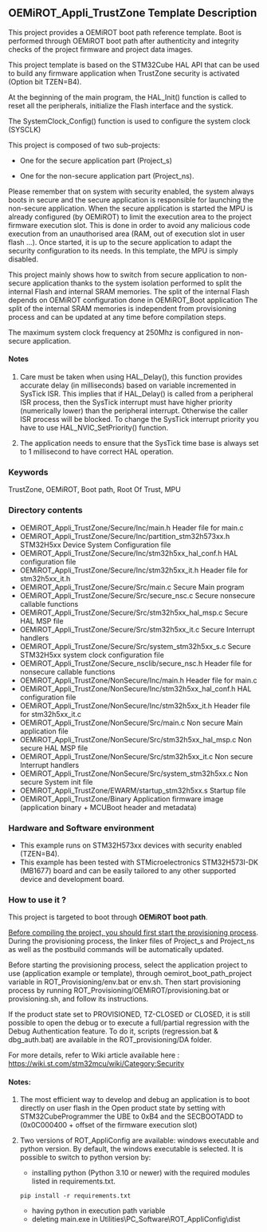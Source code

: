 ## <b>OEMiROT_Appli_TrustZone Template Description</b>

This project provides a OEMiROT boot path reference template. Boot is performed through OEMiROT boot path after authenticity and integrity checks of the project firmware and project data
images.

This project template is based on the STM32Cube HAL API that can be used
to build any firmware application when TrustZone security is activated (Option bit TZEN=B4).

At the beginning of the main program, the HAL_Init() function is called to reset
all the peripherals, initialize the Flash interface and the systick.

The SystemClock_Config() function is used to configure the system clock (SYSCLK)

This project is composed of two sub-projects:

- One for the secure application part (Project_s)

- One for the non-secure application part (Project_ns).


Please remember that on system with security enabled, the system always boots in secure and
the secure application is responsible for launching the non-secure application. When the secure application is started the MPU
is already configured (by OEMiROT) to limit the execution area to the project firmware execution slot. This is done in order to avoid
any malicious code execution from an unauthorised area (RAM, out of execution slot in user flash ...). Once started, it is up to the secure
application to adapt the security configuration to its needs. In this template, the MPU is simply disabled.

This project mainly shows how to switch from secure application to non-secure application
thanks to the system isolation performed to split the internal Flash and internal SRAM memories.
The split of the internal Flash depends on OEMiROT configuration done in OEMiROT_Boot application
The split of the internal SRAM memories is independent from provisioning process and can be updated
at any time before compilation steps.

The maximum system clock frequency at 250Mhz is configured in non-secure application.

#### <b>Notes</b>

 1. Care must be taken when using HAL_Delay(), this function provides accurate delay (in milliseconds)
    based on variable incremented in SysTick ISR. This implies that if HAL_Delay() is called from
    a peripheral ISR process, then the SysTick interrupt must have higher priority (numerically lower)
    than the peripheral interrupt. Otherwise the caller ISR process will be blocked.
    To change the SysTick interrupt priority you have to use HAL_NVIC_SetPriority() function.

 2. The application needs to ensure that the SysTick time base is always set to 1 millisecond
    to have correct HAL operation.

### <b>Keywords</b>

TrustZone, OEMiROT, Boot path, Root Of Trust, MPU

### <b>Directory contents</b>

  - OEMiROT_Appli_TrustZone/Secure/Inc/main.h                  Header file for main.c
  - OEMiROT_Appli_TrustZone/Secure/Inc/partition_stm32h573xx.h STM32H5xx Device System Configuration file
  - OEMiROT_Appli_TrustZone/Secure/Inc/stm32h5xx_hal_conf.h    HAL configuration file
  - OEMiROT_Appli_TrustZone/Secure/Inc/stm32h5xx_it.h          Header file for stm32h5xx_it.h
  - OEMiROT_Appli_TrustZone/Secure/Src/main.c                  Secure Main program
  - OEMiROT_Appli_TrustZone/Secure/Src/secure_nsc.c            Secure nonsecure callable functions
  - OEMiROT_Appli_TrustZone/Secure/Src/stm32h5xx_hal_msp.c     Secure HAL MSP file
  - OEMiROT_Appli_TrustZone/Secure/Src/stm32h5xx_it.c          Secure Interrupt handlers
  - OEMiROT_Appli_TrustZone/Secure/Src/system_stm32h5xx_s.c    Secure STM32H5xx system clock configuration file
  - OEMiROT_Appli_TrustZone/Secure_nsclib/secure_nsc.h         Header file for nonsecure callable functions
  - OEMiROT_Appli_TrustZone/NonSecure/Inc/main.h               Header file for main.c
  - OEMiROT_Appli_TrustZone/NonSecure/Inc/stm32h5xx_hal_conf.h HAL configuration file
  - OEMiROT_Appli_TrustZone/NonSecure/Inc/stm32h5xx_it.h       Header file for stm32h5xx_it.c
  - OEMiROT_Appli_TrustZone/NonSecure/Src/main.c               Non secure Main application file
  - OEMiROT_Appli_TrustZone/NonSecure/Src/stm32h5xx_hal_msp.c  Non secure HAL MSP file
  - OEMiROT_Appli_TrustZone/NonSecure/Src/stm32h5xx_it.c       Non secure Interrupt handlers
  - OEMiROT_Appli_TrustZone/NonSecure/Src/system_stm32h5xx.c   Non secure System init file
  - OEMiROT_Appli_TrustZone/EWARM/startup_stm32h5xx.s          Startup file
  - OEMiROT_Appli_TrustZone/Binary                             Application firmware image (application binary + MCUBoot header and metadata)

### <b>Hardware and Software environment</b>

  - This example runs on STM32H573xx devices with security enabled (TZEN=B4).
  - This example has been tested with STMicroelectronics STM32H573I-DK (MB1677)
    board and can be easily tailored to any other supported device
    and development board.

### <b>How to use it ?</b>

This project is targeted to boot through <b>OEMiROT boot path</b>.

<u>Before compiling the project, you should first start the provisioning process</u>. During the provisioning process, the linker files
of Project_s and Project_ns as well as the postbuild commands will be automatically updated.

Before starting the provisioning process, select the application project to use (application example or template),
through oemirot_boot_path_project variable in ROT_Provisioning/env.bat or env.sh.
Then start provisioning process by running ROT_Provisioning/OEMiROT/provisioning.bat or provisioning.sh, and follow its instructions.

If the product state set to PROVISIONED, TZ-CLOSED or CLOSED, it is still possible to open the debug or to execute a full/partial regression
with the Debug Authentication feature. To do it, scripts (regression.bat & dbg_auth.bat) are available in the ROT_provisioning/DA folder.

For more details, refer to Wiki article available here : https://wiki.st.com/stm32mcu/wiki/Category:Security

#### <b>Notes:</b>

  1. The most efficient way to develop and debug an application is to boot directly on user flash in the Open product state by setting with
     STM32CubeProgrammer the UBE to 0xB4 and the SECBOOTADD to (0x0C000400 + offset of the firmware execution slot)

  2. Two versions of ROT_AppliConfig are available: windows executable and python version. By default, the windows executable is selected. It
     is possible to switch to python version by:
        - installing python (Python 3.10 or newer) with the required modules listed in requirements.txt.
        ```
        pip install -r requirements.txt
        ```
        - having python in execution path variable
        - deleting main.exe in Utilities\PC_Software\ROT_AppliConfig\dist



